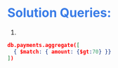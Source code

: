<h1 style="color:#397ce7">Solution Queries:</h1>

1.

```json
db.payments.aggregate([
  { $match: { amount: {$gt:70} }}
])

```
